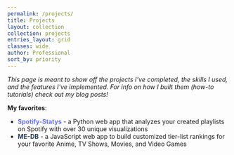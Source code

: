 ```yaml
---
permalink: /projects/
title: Projects
layout: collection
collection: projects
entries_layout: grid
classes: wide
author: Professional
sort_by: priority
---
```


*This page is meant to show off the projects I've completed, the skills I used, and the features I've implemented. For info on how I built them (how-to tutorials) check out my blog posts!*

**My favorites**:
- <span style="color:#636EFA"> **Spotify-Statys** </span> - a Python web app that analyzes your created playlists on Spotify with over 30 unique visualizations
- <span style="color:#2c3e50"> **ME-DB** </span> - a JavaScript web app to build customized tier-list rankings for your favorite Anime, TV Shows, Movies, and Video Games